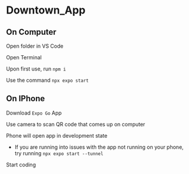 # Downtown_App

## On Computer
Open folder in VS Code

Open Terminal

Upon first use, run ```npm i```

Use the command ```npx expo start```

## On IPhone
Download ```Expo Go``` App

Use camera to scan QR code that comes up on computer

Phone will open app in development state

  - If you are running into issues with the app not running on your phone, try running ```npx expo start --tunnel```

Start coding
